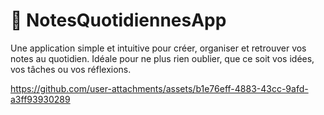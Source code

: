 # 📝 NotesQuotidiennesApp

Une application simple et intuitive pour créer, organiser et retrouver vos notes au quotidien.
Idéale pour ne plus rien oublier, que ce soit vos idées, vos tâches ou vos réflexions.



https://github.com/user-attachments/assets/b1e76eff-4883-43cc-9afd-a3ff93930289


